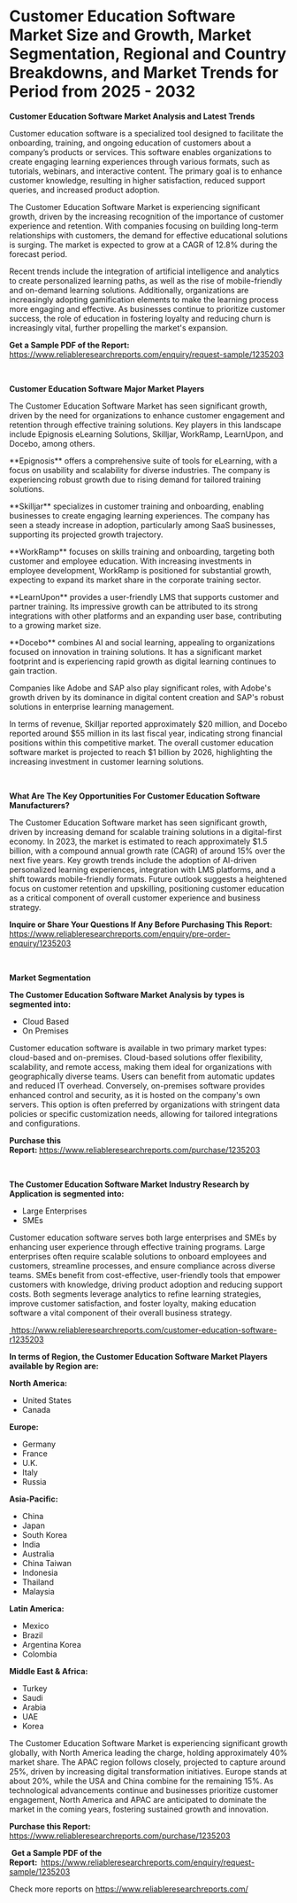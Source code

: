 <p><h1>Customer Education Software Market Size and Growth, Market Segmentation, Regional and Country Breakdowns, and Market Trends for Period from 2025 -  2032</h1></p><p><strong>Customer Education Software Market Analysis and Latest Trends</strong></p>
<p><p>Customer education software is a specialized tool designed to facilitate the onboarding, training, and ongoing education of customers about a company’s products or services. This software enables organizations to create engaging learning experiences through various formats, such as tutorials, webinars, and interactive content. The primary goal is to enhance customer knowledge, resulting in higher satisfaction, reduced support queries, and increased product adoption.</p><p>The Customer Education Software Market is experiencing significant growth, driven by the increasing recognition of the importance of customer experience and retention. With companies focusing on building long-term relationships with customers, the demand for effective educational solutions is surging. The market is expected to grow at a CAGR of 12.8% during the forecast period. </p><p>Recent trends include the integration of artificial intelligence and analytics to create personalized learning paths, as well as the rise of mobile-friendly and on-demand learning solutions. Additionally, organizations are increasingly adopting gamification elements to make the learning process more engaging and effective. As businesses continue to prioritize customer success, the role of education in fostering loyalty and reducing churn is increasingly vital, further propelling the market's expansion.</p></p>
<p><strong>Get a Sample PDF of the Report:&nbsp;</strong> <a href="https://www.reliableresearchreports.com/enquiry/request-sample/1235203?utm_campaign=2200&utm_medium=2&utm_source=Github&utm_content=ia&utm_term=09032025&utm_id=customer-education-software">https://www.reliableresearchreports.com/enquiry/request-sample/1235203</a></p>
<p>&nbsp;</p>
<p><strong>Customer Education Software Major Market Players</strong></p>
<p><p>The Customer Education Software Market has seen significant growth, driven by the need for organizations to enhance customer engagement and retention through effective training solutions. Key players in this landscape include Epignosis eLearning Solutions, Skilljar, WorkRamp, LearnUpon, and Docebo, among others.</p><p>**Epignosis** offers a comprehensive suite of tools for eLearning, with a focus on usability and scalability for diverse industries. The company is experiencing robust growth due to rising demand for tailored training solutions. </p><p>**Skilljar** specializes in customer training and onboarding, enabling businesses to create engaging learning experiences. The company has seen a steady increase in adoption, particularly among SaaS businesses, supporting its projected growth trajectory.</p><p>**WorkRamp** focuses on skills training and onboarding, targeting both customer and employee education. With increasing investments in employee development, WorkRamp is positioned for substantial growth, expecting to expand its market share in the corporate training sector.</p><p>**LearnUpon** provides a user-friendly LMS that supports customer and partner training. Its impressive growth can be attributed to its strong integrations with other platforms and an expanding user base, contributing to a growing market size.</p><p>**Docebo** combines AI and social learning, appealing to organizations focused on innovation in training solutions. It has a significant market footprint and is experiencing rapid growth as digital learning continues to gain traction.</p><p>Companies like Adobe and SAP also play significant roles, with Adobe's growth driven by its dominance in digital content creation and SAP's robust solutions in enterprise learning management.</p><p>In terms of revenue, Skilljar reported approximately $20 million, and Docebo reported around $55 million in its last fiscal year, indicating strong financial positions within this competitive market. The overall customer education software market is projected to reach $1 billion by 2026, highlighting the increasing investment in customer learning solutions.</p></p>
<p>&nbsp;</p>
<p><strong>What Are The Key Opportunities For Customer Education Software Manufacturers?</strong></p>
<p><p>The Customer Education Software market has seen significant growth, driven by increasing demand for scalable training solutions in a digital-first economy. In 2023, the market is estimated to reach approximately $1.5 billion, with a compound annual growth rate (CAGR) of around 15% over the next five years. Key growth trends include the adoption of AI-driven personalized learning experiences, integration with LMS platforms, and a shift towards mobile-friendly formats. Future outlook suggests a heightened focus on customer retention and upskilling, positioning customer education as a critical component of overall customer experience and business strategy.</p></p>
<p><strong>Inquire or Share Your Questions If Any Before Purchasing This Report:</strong> <a href="https://www.reliableresearchreports.com/enquiry/pre-order-enquiry/1235203?utm_campaign=2200&utm_medium=2&utm_source=Github&utm_content=ia&utm_term=09032025&utm_id=customer-education-software">https://www.reliableresearchreports.com/enquiry/pre-order-enquiry/1235203</a></p>
<p>&nbsp;</p>
<p><strong>Market Segmentation</strong></p>
<p><strong>The Customer Education Software Market Analysis by types is segmented into:</strong></p>
<p><ul><li>Cloud Based</li><li>On Premises</li></ul></p>
<p><p>Customer education software is available in two primary market types: cloud-based and on-premises. Cloud-based solutions offer flexibility, scalability, and remote access, making them ideal for organizations with geographically diverse teams. Users can benefit from automatic updates and reduced IT overhead. Conversely, on-premises software provides enhanced control and security, as it is hosted on the company's own servers. This option is often preferred by organizations with stringent data policies or specific customization needs, allowing for tailored integrations and configurations.</p></p>
<p><strong>Purchase this Report:&nbsp;</strong><a href="https://www.reliableresearchreports.com/purchase/1235203?utm_campaign=2200&utm_medium=2&utm_source=Github&utm_content=ia&utm_term=09032025&utm_id=customer-education-software">https://www.reliableresearchreports.com/purchase/1235203</a></p>
<p>&nbsp;</p>
<p><strong>The Customer Education Software Market Industry Research by Application is segmented into:</strong></p>
<p><ul><li>Large Enterprises</li><li>SMEs</li></ul></p>
<p><p>Customer education software serves both large enterprises and SMEs by enhancing user experience through effective training programs. Large enterprises often require scalable solutions to onboard employees and customers, streamline processes, and ensure compliance across diverse teams. SMEs benefit from cost-effective, user-friendly tools that empower customers with knowledge, driving product adoption and reducing support costs. Both segments leverage analytics to refine learning strategies, improve customer satisfaction, and foster loyalty, making education software a vital component of their overall business strategy.</p></p>
<p><a href="https://www.reliableresearchreports.com/customer-education-software-r1235203?utm_campaign=2200&utm_medium=2&utm_source=Github&utm_content=ia&utm_term=09032025&utm_id=customer-education-software">&nbsp;https://www.reliableresearchreports.com/customer-education-software-r1235203</a></p>
<p><strong>In terms of Region, the Customer Education Software Market Players available by Region are:</strong></p>
<p>
    <p> <strong> North America: </strong>
        <ul>
            <li>United States</li>
            <li>Canada</li>
        </ul>
        </p> 
    <p> <strong> Europe: </strong>
        <ul>
            <li>Germany</li>
            <li>France</li>
            <li>U.K.</li>
            <li>Italy</li>
            <li>Russia</li>
        </ul>
        </p> 
    <p> <strong> Asia-Pacific: </strong>
        <ul>
            <li>China</li>
            <li>Japan</li>
            <li>South Korea</li>
            <li>India</li>
            <li>Australia</li>
            <li>China Taiwan</li>
            <li>Indonesia</li>
            <li>Thailand</li>
            <li>Malaysia</li>
        </ul>
        </p> 
    <p> <strong> Latin America: </strong>
        <ul>
            <li>Mexico</li>
            <li>Brazil</li>
            <li>Argentina Korea</li>
            <li>Colombia</li>
        </ul>
        </p> 
    <p> <strong> Middle East & Africa: </strong>
        <ul>
            <li>Turkey</li>
            <li>Saudi</li>
            <li>Arabia</li>
            <li>UAE</li>
            <li>Korea</li>
        </ul>
    </p>
    </p>
<p><p>The Customer Education Software Market is experiencing significant growth globally, with North America leading the charge, holding approximately 40% market share. The APAC region follows closely, projected to capture around 25%, driven by increasing digital transformation initiatives. Europe stands at about 20%, while the USA and China combine for the remaining 15%. As technological advancements continue and businesses prioritize customer engagement, North America and APAC are anticipated to dominate the market in the coming years, fostering sustained growth and innovation.</p></p>
<p><strong>Purchase this Report: </strong><a href="https://www.reliableresearchreports.com/purchase/1235203?utm_campaign=2200&utm_medium=2&utm_source=Github&utm_content=ia&utm_term=09032025&utm_id=customer-education-software">https://www.reliableresearchreports.com/purchase/1235203</a></p>
<p>&nbsp;<strong>Get a Sample PDF of the Report:&nbsp;&nbsp;</strong><a href="https://www.reliableresearchreports.com/enquiry/request-sample/1235203?utm_campaign=2200&utm_medium=2&utm_source=Github&utm_content=ia&utm_term=09032025&utm_id=customer-education-software">https://www.reliableresearchreports.com/enquiry/request-sample/1235203</a></p>
<p><strong></strong></p>
<p>Check more reports on <a href="https://www.reliableresearchreports.com/?utm_campaign=2200&utm_medium=2&utm_source=Github&utm_content=ia&utm_term=09032025&utm_id=customer-education-software">https://www.reliableresearchreports.com/</a></p>